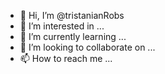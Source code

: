 - 👋 Hi, I’m @tristanianRobs
- 👀 I’m interested in ...
- 🌱 I’m currently learning ...
- 💞️ I’m looking to collaborate on ...
- 📫 How to reach me ...

<!---
tristanianRobs/tristanianRobs is a ✨ special ✨ repository because its `README.md` (this file) appears on your GitHub profile.
You can click the Preview link to take a look at your changes.
--->
